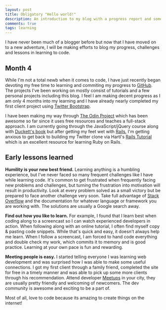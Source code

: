 ```yaml
---
layout: post
title: Obligatory "Hello world!"
description: An introduction to my blog with a progress report and some lessons learned after my first 4 months of programming.
comments: true
tags: learning
---
```


I have never been much of a blogger before but now that I have moved on to a new adventure, I will be making efforts to blog my progress, challenges and lessons in learning to code.

## Month 4
While I'm not a total newb when it comes to code, I have just recently began devoting my free time to learning and commiting my progress to [GitHub](http://www.github.com/tonyynot). The projects I've been working on mostly consist of tutorials and a few personal projects including this blog. I feel I am making decent progress as I am only 4 months into my learning and I have already nearly completed my first client project using [Twitter Bootstrap](http://www.getbootstrap.com).

I have been making my way through [The Odin Project](http://www.theodinproject.com) which has been awesome so far since it uses free resources and teaches a full-stack approach. I am currently going through the JavaScript/jQuery course along with [Duckett's book](http://javascriptbook.com/) but after getting my feet wet with [Rails](http://rubyonrails.org/), I'm getting anxious to get back to building my Twitter clone via Hartl's [Rails Tutorial](http://www.railstutorial.org) which is an excellent resource for learning Ruby on Rails.

## Early lessons learned
**Humility is your new best friend.** Learning anything is a humbling experience, but I've never faced so many frequent challenges like I have while learning code. It's common to get frustrated when frequently facing new problems and challenges, but turning the frustration into motivation will result in productivity. Look at every problem solved as a small victory but be prepared to face another challenge very soon. Take full advantage of [Stack Overflow](http://www.stackoverflow.com) and the documentation for whatever language or framework you are working with. The solutions are usually a Google search away.

**Find out how you like to learn.** For example, I found that I learn best when coding along to a screencast so I can watch experienced developers in action. When following along with an online tutorial, I often find myself copy & pasting code snippets. While that's quick and easy, it doesn't always help me learn. When I follow a screencast, I am forced to hand code everything and double check my work, which commits it to memory and is good practice. Learning at your own pace is fun and rewarding.

**Meeting people is easy.** I started telling everyone I was learning web development and was surprised how I was able to make some useful connections. I got my first client through a family friend, completed the site for free in a timely manner and was able to pick up some more clients through his recommendation. Attend developer [Meetups](http://www.meetup.com) in your city, they are usually pretty friendly and welcoming of newcomers. The dev community is awesome and exciting to be a part of.

Most of all, love to code because its amazing to create things on the internet!
